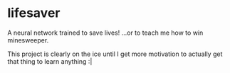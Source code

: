 # lifesaver
A neural network trained to save lives! ...or to teach me how to win minesweeper.

This project is clearly on the ice until I get more motivation to actually get that thing to learn anything :|
